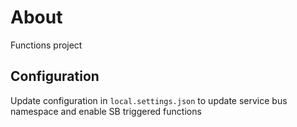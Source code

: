 # About

Functions project

## Configuration

Update configuration in `local.settings.json` to update service bus namespace and enable SB triggered functions
